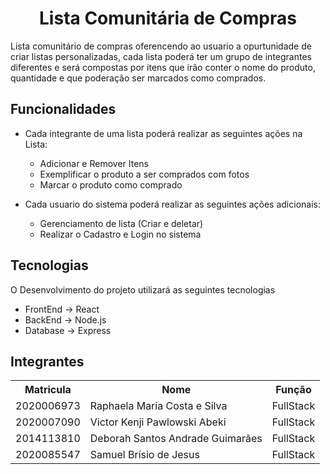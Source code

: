 <h1 align="center"> Lista Comunitária de Compras </h1>

Lista comunitário de compras oferencendo ao usuario a opurtunidade de criar listas personalizadas, 
cada lista poderá ter um grupo de integrantes diferentes e será compostas por itens que irão conter o nome do produto, quantidade e que poderação ser marcados como comprados.


## Funcionalidades

* Cada integrante de uma lista poderá realizar as seguintes ações na Lista:
  - Adicionar e Remover Itens
  - Exemplificar o produto a ser comprados com fotos
  - Marcar o produto como comprado

* Cada usuario do sistema poderá realizar as seguintes ações adicionais:
  - Gerenciamento de lista (Criar e deletar)
  - Realizar o Cadastro e Login no sistema

<!-- Outras funcionalidade presentes no site será o histórico de compras, o usuário irá poder gerar relátorios sobre os gastos realizados -->

## Tecnologias

O Desenvolvimento do projeto utilizará as seguintes tecnologias 
  * FrontEnd -> React
  * BackEnd -> Node.js
  * Database -> Express

## Integrantes

<table>
 <tr>
   <th>Matricula</th>
   <th>Nome</th>
   <th>Função</th>
 </tr>
 <tr>
  <td>2020006973</td>
  <td>Raphaela Maria Costa e Silva</td>
  <td>FullStack</td>
 </tr>
 <tr>
  <td>2020007090</td>
  <td>Victor Kenji Pawlowski Abeki</td>
  <td>FullStack</td>
 </tr>
 <tr>
  <td>2014113810</td>
  <td>Deborah Santos Andrade Guimarães</td>
  <td>FullStack</td>
 </tr>
 <tr>
  <td>2020085547</td>
  <td>Samuel Brísio de Jesus</td>
  <td>FullStack</td>
 </tr>
</table> 
